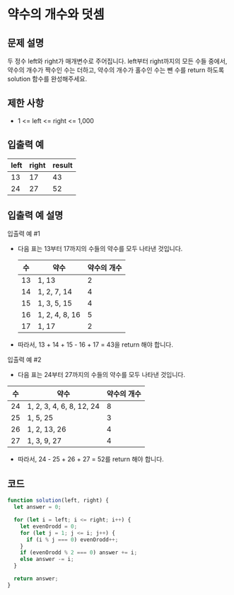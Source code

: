 # 약수의 개수와 덧셈

## 문제 설명

두 정수 left와 right가 매개변수로 주어집니다. left부터 right까지의 모든 수들 중에서, 약수의 개수가 짝수인 수는 더하고, 약수의 개수가 홀수인 수는 뺀 수를 return 하도록 solution 함수를 완성해주세요.

## 제한 사항

- 1 <= left <= right <= 1,000

## 입출력 예

| left | right | result |
| ---- | ----- | ------ |
| 13   | 17    | 43     |
| 24   | 27    | 52     |

## 입출력 예 설명

입출력 예 #1

- 다음 표는 13부터 17까지의 수들의 약수를 모두 나타낸 것입니다.

  | 수  | 약수           | 약수의 개수 |
  | --- | -------------- | ----------- |
  | 13  | 1, 13          | 2           |
  | 14  | 1, 2, 7, 14    | 4           |
  | 15  | 1, 3, 5, 15    | 4           |
  | 16  | 1, 2, 4, 8, 16 | 5           |
  | 17  | 1, 17          | 2           |

- 따라서, 13 + 14 + 15 - 16 + 17 = 43을 return 해야 합니다.

입출력 예 #2

- 다음 표는 24부터 27까지의 수들의 약수를 모두 나타낸 것입니다.

| 수  | 약수                     | 약수의 개수 |
| --- | ------------------------ | ----------- |
| 24  | 1, 2, 3, 4, 6, 8, 12, 24 | 8           |
| 25  | 1, 5, 25                 | 3           |
| 26  | 1, 2, 13, 26             | 4           |
| 27  | 1, 3, 9, 27              | 4           |

- 따라서, 24 - 25 + 26 + 27 = 52를 return 해야 합니다.

## 코드

```js
function solution(left, right) {
  let answer = 0;

  for (let i = left; i <= right; i++) {
    let evenOrodd = 0;
    for (let j = 1; j <= i; j++) {
      if (i % j === 0) evenOrodd++;
    }
    if (evenOrodd % 2 === 0) answer += i;
    else answer -= i;
  }

  return answer;
}
```
